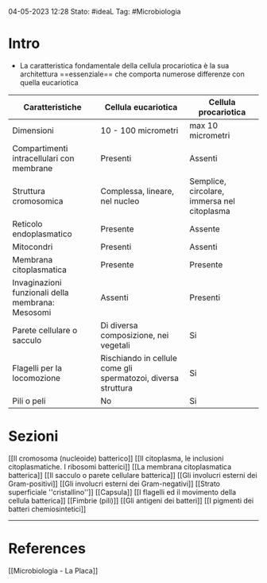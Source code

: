 04-05-2023 12:28
Stato: #ideaL
Tag: #Microbiologia 

# Intro
- La caratteristica fondamentale della cellula procariotica è la sua architettura ==essenziale== che comporta numerose differenze con quella eucariotica

| Caratteristiche                                          | Cellula eucariotica                                           | Cellula procariotica                        |
| ------------------------------------------------- | ------------------------------------------------------------- | ------------------------------------------- |
| Dimensioni                                        | 10 - 100 micrometri                                           | max 10 micrometri                           |
| Compartimenti intracellulari con membrane         | Presenti                                                      | Assenti                                     |
| Struttura cromosomica                             | Complessa, lineare, nel nucleo                                | Semplice, circolare, immersa nel citoplasma |
| Reticolo endoplasmatico                           | Presente                                                      | Assente                                     |
| Mitocondri                                        | Presenti                                                      | Assenti                                     |
| Membrana citoplasmatica                           | Presente                                                      | Presente                                    |
| Invaginazioni funzionali della membrana: Mesosomi | Assenti                                                       | Presenti                                    |
| Parete cellulare o sacculo                        | Di diversa composizione, nei vegetali                         | Si                                          |
| Flagelli per la locomozione                       | Rischiando in cellule come gli spermatozoi, diversa struttura | Si                                          |
| Pili o peli                                       | No                                                            | Si                                            |

# Sezioni
[[Il cromosoma (nucleoide) batterico]]
[[Il citoplasma, le inclusioni citoplasmatiche. I ribosomi batterici]]
[[La membrana citoplasmatica batterica]]
[[Il sacculo o parete cellulare batterica]]
[[Gli involucri esterni dei Gram-positivi]]
[[Gli involucri esterni dei Gram-negativi]]
[[Strato superficiale ''cristallino'']]
[[Capsula]]
[[I flagelli ed il movimento della cellula batterica]]
[[Fimbrie (pili)]]
[[Gli antigeni dei batteri]]
[[I pigmenti dei batteri chemiosintetici]]

---
# References
[[Microbiologia - La Placa]]